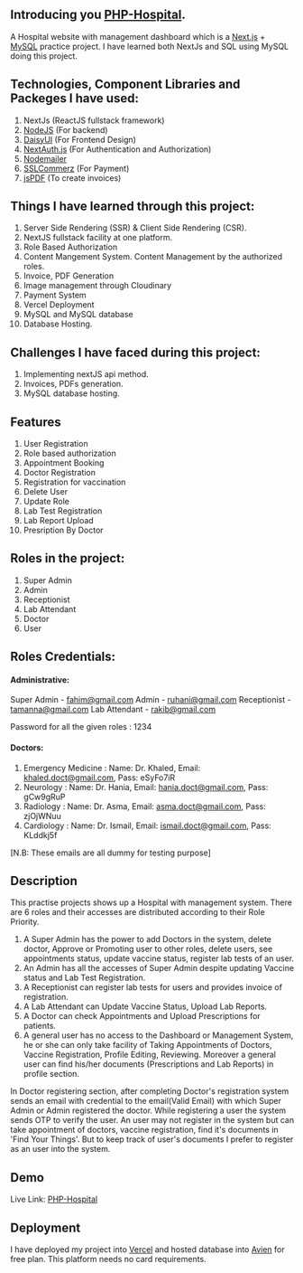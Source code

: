 ## Introducing you [PHP-Hospital](https://php-hospital-dev.vercel.app/).

A Hospital website with management dashboard which is a [Next.js](https://nextjs.org/) + [MySQL](https://www.mysql.com/) practice project. I have learned both NextJs and SQL using MySQL doing this project.

## Technologies, Component Libraries and Packeges I have used:
1. NextJs (ReactJS fullstack framework)
2. [NodeJS](https://nodejs.org/en) (For backend)
3. [DaisyUI](https://daisyui.com/) (For Frontend Design)
4. [NextAuth.js](https://next-auth.js.org/) (For Authentication and Authorization)
5. [Nodemailer](https://nodemailer.com/)
6. [SSLCommerz](https://sslcommerz.com/) (For Payment)
7. [jsPDF](http://raw.githack.com/MrRio/jsPDF/master/docs/index.html) (To create invoices)

## Things I have learned through this project:
1. Server Side Rendering (SSR) & Client Side Rendering (CSR).
2. NextJS fullstack facility at one platform.
3. Role Based Authorization
4. Content Mangement System. Content Management by the authorized roles.
5. Invoice, PDF Generation
6. Image management through Cloudinary
7. Payment System
8. Vercel Deployment
9. MySQL and MySQL database
10. Database Hosting.


## Challenges I have faced during this project:
1. Implementing nextJS api method.
2. Invoices, PDFs generation.
3. MySQL database hosting.

## Features
1. User Registration
2. Role based authorization
3. Appointment Booking
4. Doctor Registration
5. Registration for vaccination
6. Delete User
7. Update Role
9. Lab Test Registration
10. Lab Report Upload
11. Presription By Doctor

## Roles in the project:
1. Super Admin
2. Admin
3. Receptionist
4. Lab Attendant
5. Doctor
6. User

## Roles Credentials:
#### Administrative:
Super Admin - fahim@gmail.com
Admin - ruhani@gmail.com
Receptionist - tamanna@gmail.com
Lab Attendant - rakib@gmail.com

Password for all the given roles :
1234

#### Doctors:
1. Emergency Medicine :
    Name: Dr. Khaled,
    Email: khaled.doct@gmail.com,
    Pass: eSyFo7iR
2. Neurology :
    Name: Dr. Hania,
    Email: hania.doct@gmail.com,
    Pass: gCw9gRuP
3. Radiology :
    Name: Dr. Asma,
    Email: asma.doct@gmail.com,
    Pass: zjOjWNuu
4. Cardiology :
    Name: Dr. Ismail,
    Email: ismail.doct@gmail.com,
    Pass: KLddkj5f

[N.B: These emails are all dummy for testing purpose]

## Description
This practise projects shows up a Hospital with management system. There are 6 roles and their accesses are distributed according to their Role Priority. 
1. A Super Admin has the power to add Doctors in the system, delete doctor, Approve or Promoting user to other roles, delete users, see appointments status, update vaccine status, register lab tests of an user.
2. An Admin has all the accesses of Super Admin despite updating Vaccine status and Lab Test Registration.
3. A Receptionist can register lab tests for users and provides invoice of registration.
4. A Lab Attendant can Update Vaccine Status, Upload Lab Reports.
5. A Doctor can check Appointments and Upload Prescriptions for patients.
6. A general user has no access to the Dashboard or Management System, he or she can only take facility of Taking Appointments of Doctors, Vaccine Registration, Profile Editing, Reviewing. Moreover a general user can find his/her documents (Prescriptions and Lab Reports) in profile section.

In Doctor registering section, after completing Doctor's registration system sends an email with credential to the email(Valid Email) with which Super Admin or Admin registered the doctor.
While registering a user the system sends OTP to verify the user.
An user may not register in the system but can take appointment of doctors, vaccine registration, find it's documents in 'Find Your Things'. But to keep track of user's documents I prefer to register as an user into the system.

## Demo
Live Link: [PHP-Hospital](https://php-hospital-dev.vercel.app/)

## Deployment
I have deployed my project into [Vercel](https://vercel.com/) and hosted database into [Avien](https://aiven.io/) for free plan. This platform needs no card requirements.